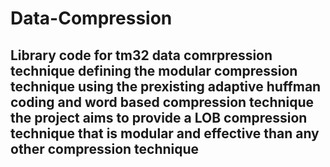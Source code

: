 # Data-Compression
Library code for tm32
data comrpression technique defining the modular compression technique 
using the prexisting adaptive huffman coding and word based compression technique the project aims to provide a LOB compression technique that is modular and effective than any other compression technique
----------
